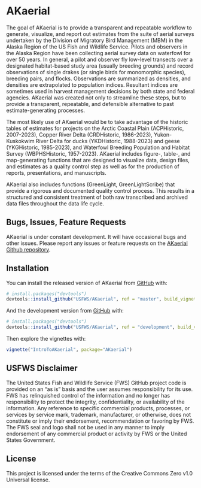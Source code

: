 
<!-- README.md is generated from README.Rmd. Please edit that file -->

# AKaerial

<!-- badges: start -->
<!-- badges: end -->

The goal of AKaerial is to provide a transparent and repeatable workflow
to generate, visualize, and report out estimates from the suite of
aerial surveys undertaken by the Division of Migratory Bird Management
(MBM) in the Alaska Region of the US Fish and Wildlife Service. Pilots
and observers in the Alaska Region have been collecting aerial survey
data on waterfowl for over 50 years. In general, a pilot and observer
fly low-level transects over a designated habitat-based study area
(usually breeding grounds) and record observations of single drakes (or
single birds for monomorphic species), breeding pairs, and flocks.
Observations are summarized as densities, and densities are extrapolated
to population indices. Resultant indices are sometimes used in harvest
management decisions by both state and federal agencies. AKaerial was
created not only to streamline these steps, but to provide a
transparent, repeatable, and defensible alternative to past
estimate-generating processes.

The most likely use of AKaerial would be to take advantage of the
historic tables of estimates for projects on the Arctic Coastal Plain
(ACPHistoric, 2007-2023), Copper River Delta (CRDHistoric, 1986-2023),
Yukon-Kuskokwim River Delta for ducks (YKDHistoric, 1988-2023) and geese
(YKGHistoric, 1985-2023), and Waterfowl Breeding Population and Habitat
Survey (WBPHSHistoric, 1957-2023). AKaerial includes figure-, table-,
and map-generating functions that are designed to visualize data, design
files, and estimates as a quality control step as well as for the
production of reports, presentations, and manuscripts.

AKaerial also includes functions (GreenLight, GreenLightScribe) that
provide a rigorous and documented quality control process. This results
in a structured and consistent treatment of both raw transcribed and
archived data files throughout the data life cycle.

## Bugs, Issues, Feature Requests

AKaerial is under constant development. It will have occasional bugs and
other issues. Please report any issues or feature requests on the
[AKaerial Github repository](https://github.com/USFWS/AKaerial/issues).

## Installation

You can install the released version of AKaerial from
[GitHub](https://github.com/) with:

``` r
# install.packages("devtools")
devtools::install_github("USFWS/AKaerial", ref = "master", build_vignettes = TRUE)
```

And the development version from [GitHub](https://github.com/) with:

``` r
# install.packages("devtools")
devtools::install_github("USFWS/AKaerial", ref = "development", build_vignettes = TRUE)
```

Then explore the vignettes with:

``` r
vignette("IntroToAKaerial", package="AKaerial")
```

## USFWS Disclaimer

The United States Fish and Wildlife Service (FWS) GitHub project code is
provided on an “as is” basis and the user assumes responsibility for its
use. FWS has relinquished control of the information and no longer has
responsibility to protect the integrity, confidentiality, or
availability of the information. Any reference to specific commercial
products, processes, or services by service mark, trademark,
manufacturer, or otherwise, does not constitute or imply their
endorsement, recommendation or favoring by FWS. The FWS seal and logo
shall not be used in any manner to imply endorsement of any commercial
product or activity by FWS or the United States Government.

## License

This project is licensed under the terms of the Creative Commons Zero
v1.0 Universal license.
